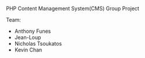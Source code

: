 PHP Content Management System(CMS) Group Project

Team:
- Anthony Funes
- Jean-Loup
- Nicholas Tsoukatos 
- Kevin Chan
